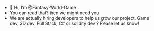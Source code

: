 - 👋 Hi, I’m @Fantasy-World-Game
- You can read that? then we might need you
- We are actually hiring developers to help us grow our project. Game dev, 3D dev, Full Stack, C# or solidity dev ? Please let us know!

